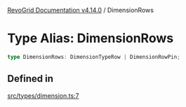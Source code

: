 [RevoGrid Documentation v4.14.0](README.md) / DimensionRows

# Type Alias: DimensionRows

```ts
type DimensionRows: DimensionTypeRow | DimensionRowPin;
```

## Defined in

[src/types/dimension.ts:7](https://github.com/revolist/revogrid/blob/2b1eda543a592a83efe8431f6a1b419eb9a6f193/src/types/dimension.ts#L7)
